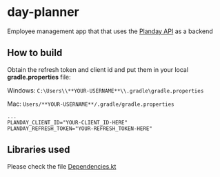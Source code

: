 # day-planner
Employee management app that that uses the [Planday API](https://openapi.planday.com/gettingstarted/authorization#authorization-flow-for-customers) as a backend


## How to build
Obtain the refresh token and client id and put them in your local **gradle.properties** file:

Windows: 
`C:\Users\\**YOUR-USERNAME**\\.gradle\gradle.properties`

Mac: 
`Users/**YOUR-USERNAME**/.gradle/gradle.properties`

	...
	PLANDAY_CLIENT_ID="YOUR-CLIENT_ID-HERE"
	PLANDAY_REFRESH_TOKEN="YOUR-REFRESH_TOKEN-HERE"
  
  
## Libraries used

Please check the file [Dependencies.kt](https://github.com/leodeleon22/day-planner/blob/master/buildSrc/src/main/kotlin/Dependencies.kt)
